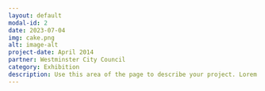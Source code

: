 ```yaml
---
layout: default
modal-id: 2
date: 2023-07-04
img: cake.png
alt: image-alt
project-date: April 2014
partner: Westminster City Council
category: Exhibition
description: Use this area of the page to describe your project. Lorem ipsum dolor sit amet, consectetur adipisicing elit. Mollitia neque assumenda ipsam nihil, molestias magnam, recusandae quos quis inventore quisquam velit asperiores, vitae? Reprehenderit soluta, eos quod consequuntur itaque. Nam.
---
```


